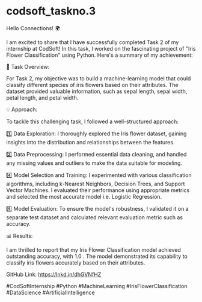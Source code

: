# codsoft_taskno.3

Hello Connections! 🌍

I am excited to share that I have successfully completed Task 2 of my internship at CodSoft! In this task, I worked on the fascinating project of "Iris Flower Classification" using Python. Here's a summary of my achievement:



📝 Task Overview:

For Task 2, my objective was to build a machine-learning model that could classify different species of iris flowers based on their attributes. The dataset provided valuable information, such as sepal length, sepal width, petal length, and petal width.



💡 Approach:

To tackle this challenging task, I followed a well-structured approach:

1️⃣ Data Exploration: I thoroughly explored the Iris flower dataset, gaining insights into the distribution and relationships between the features.

2️⃣ Data Preprocessing: I performed essential data cleaning, and handled any missing values and outliers to make the data suitable for modeling.

4️⃣ Model Selection and Training: I experimented with various classification algorithms, including k-Nearest Neighbors, Decision Trees, and Support Vector Machines. I evaluated their performance using appropriate metrics and selected the most accurate model i.e. Logistic Regression.

5️⃣ Model Evaluation: To ensure the model's robustness, I validated it on a separate test dataset and calculated relevant evaluation metric such as accuracy.

📊 Results:

I am thrilled to report that my Iris Flower Classification model achieved outstanding accuracy, with 1.0 . The model demonstrated its capability to classify iris flowers accurately based on their attributes.



GitHub Link: https://lnkd.in/dhGVNfHZ



#CodSoftInternship #Python #MachineLearning #IrisFlowerClassification #DataScience #ArtificialIntelligence
